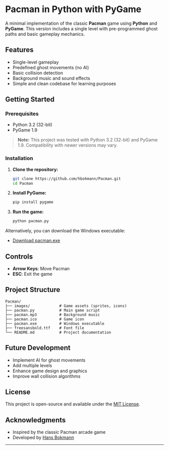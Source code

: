 # Pacman in Python with PyGame

A minimal implementation of the classic **Pacman** game using **Python** and **PyGame**. This version includes a single level with pre-programmed ghost paths and basic gameplay mechanics.

## Features

- Single-level gameplay
- Predefined ghost movements (no AI)
- Basic collision detection
- Background music and sound effects
- Simple and clean codebase for learning purposes

## Getting Started

### Prerequisites

- Python 3.2 (32-bit)
- PyGame 1.9

> **Note:** This project was tested with Python 3.2 (32-bit) and PyGame 1.9. Compatibility with newer versions may vary.

### Installation

1. **Clone the repository:**

   ```bash
   git clone https://github.com/hbokmann/Pacman.git
   cd Pacman
   ```

2. **Install PyGame:**

   ```bash
   pip install pygame
   ```

3. **Run the game:**

   ```bash
   python pacman.py
   ```

Alternatively, you can download the Windows executable:

- [Download pacman.exe](https://github.com/hbokmann/Pacman/blob/master/pacman.exe)

## Controls

- **Arrow Keys**: Move Pacman
- **ESC**: Exit the game

## Project Structure

```
Pacman/
├── images/             # Game assets (sprites, icons)
├── pacman.py           # Main game script
├── pacman.mp3          # Background music
├── pacman.ico          # Game icon
├── pacman.exe          # Windows executable
├── freesansbold.ttf    # Font file
└── README.md           # Project documentation
```

## Future Development

- Implement AI for ghost movements
- Add multiple levels
- Enhance game design and graphics
- Improve wall collision algorithms

## License

This project is open-source and available under the [MIT License](LICENSE).

## Acknowledgments

- Inspired by the classic Pacman arcade game
- Developed by [Hans Bokmann](https://github.com/hbokmann)

---
